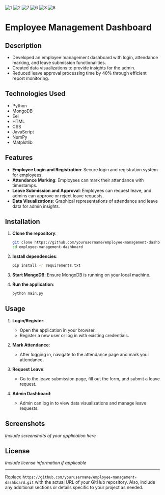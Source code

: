 ![1](https://github.com/hardikbahri/Attendance_mgmnt/assets/79997594/d157ef6f-4001-4bf5-939d-312368bb6f25)
![2](https://github.com/hardikbahri/Attendance_mgmnt/assets/79997594/d0139763-e46e-4e7f-a935-e0405acf85e9)
![7](https://github.com/hardikbahri/Attendance_mgmnt/assets/79997594/7475df0e-4d54-4bdf-9039-af08b17c38b0)
![6](https://github.com/hardikbahri/Attendance_mgmnt/assets/79997594/67254a98-86e1-4bd0-bfb1-129fe7987d50)
![3](https://github.com/hardikbahri/Attendance_mgmnt/assets/79997594/76e1615d-084c-4017-a4ee-6d261ba18c2a)
![8](https://github.com/hardikbahri/Attendance_mgmnt/assets/79997594/a696d3ee-4fef-4829-af3b-5d9f266b8e39)


# Employee Management Dashboard

## Description
- Developed an employee management dashboard with login, attendance marking, and leave submission functionalities.
- Created data visualizations to provide insights for the admin.
- Reduced leave approval processing time by 40% through efficient report monitoring.

## Technologies Used
- Python
- MongoDB
- Eel
- HTML
- CSS
- JavaScript
- NumPy
- Matplotlib

## Features
- **Employee Login and Registration**: Secure login and registration system for employees.
- **Attendance Marking**: Employees can mark their attendance with timestamps.
- **Leave Submission and Approval**: Employees can request leave, and admins can approve or reject leave requests.
- **Data Visualizations**: Graphical representations of attendance and leave data for admin insights.

## Installation

1. **Clone the repository**:
    ```bash
    git clone https://github.com/yourusername/employee-management-dashboard.git
    cd employee-management-dashboard
    ```

2. **Install dependencies**:
    ```bash
    pip install -r requirements.txt
    ```

3. **Start MongoDB**:
    Ensure MongoDB is running on your local machine.

4. **Run the application**:
    ```bash
    python main.py
    ```

## Usage

1. **Login/Register**:
    - Open the application in your browser.
    - Register a new user or log in with existing credentials.

2. **Mark Attendance**:
    - After logging in, navigate to the attendance page and mark your attendance.

3. **Request Leave**:
    - Go to the leave submission page, fill out the form, and submit a leave request.

4. **Admin Dashboard**:
    - Admin can log in to view data visualizations and manage leave requests.

## Screenshots
*Include screenshots of your application here*

## License
*Include license information if applicable*

---

Replace `https://github.com/yourusername/employee-management-dashboard.git` with the actual URL of your GitHub repository. Also, include any additional sections or details specific to your project as needed.
